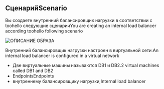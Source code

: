 ## <a name="scenario"></a><span data-ttu-id="73541-101">Сценарий</span><span class="sxs-lookup"><span data-stu-id="73541-101">Scenario</span></span>

<span data-ttu-id="73541-102">Вы создаете внутренний балансировщик нагрузки в соответствии с toohello следующие сценарии</span><span class="sxs-lookup"><span data-stu-id="73541-102">You are creating an internal load balancer according toohello following scenario</span></span>

![ОПИСАНИЕ ОБРАЗА](./media/load-balancer-get-started-ilb-scenario-include/figure1.png)

<span data-ttu-id="73541-104">Внутренний балансировщик нагрузки настроен в виртуальной сети.</span><span class="sxs-lookup"><span data-stu-id="73541-104">An internal load balancer is configured in a virtual network</span></span>

* <span data-ttu-id="73541-105">Две виртуальные машины называются DB1 и DB2.</span><span class="sxs-lookup"><span data-stu-id="73541-105">2 virtual machines called DB1 and DB2</span></span>
* <span data-ttu-id="73541-106">Endpoints</span><span class="sxs-lookup"><span data-stu-id="73541-106">Endpoints</span></span>
* <span data-ttu-id="73541-107">внутреннему балансировщику нагрузки;</span><span class="sxs-lookup"><span data-stu-id="73541-107">Internal load balancer</span></span>
